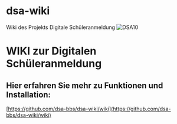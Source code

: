 # dsa-wiki
Wiki des Projekts Digitale Schüleranmeldung
![DSA10](https://github.com/user-attachments/assets/56bc4aaa-1e10-404b-9e03-26367003eb96)

# WIKI zur Digitalen Schüleranmeldung
## Hier erfahren Sie mehr zu Funktionen und Installation:
[https://github.com/dsa-bbs/dsa-wiki/wiki](https://github.com/dsa-bbs/dsa-wiki/wiki)
